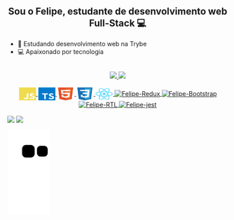 <h2 align="center">Sou o Felipe, estudante de desenvolvimento web Full-Stack  💻 </h2>

- 🌱  Estudando desenvolvimento web na Trybe
- 💻  Apaixonado por tecnologia

<div align="center"><br>
<a href="https://github.com/felipe-lima-1">
<img height="180em" src="https://github-readme-stats.vercel.app/api?username=felipe-lima-1&show_icons=true&theme=chartreuse-dark&include_all_commits=true&count_private=true"/>
<img height="180em" src="https://github-readme-stats.vercel.app/api/top-langs/?username=felipe-lima-1&layout=compact&langs_count=7&theme=chartreuse-dark"/>
</div>

<div align="center"  style="display: inline_block"><br>
  <img align="center" alt="Felipe-Js" height="30" width="40" src="https://raw.githubusercontent.com/devicons/devicon/master/icons/javascript/javascript-plain.svg">
  <img align="center" alt="Felipe-Ts" height="30" width="40" src="https://raw.githubusercontent.com/devicons/devicon/master/icons/typescript/typescript-plain.svg">
  <img align="center" alt="Felipe-HTML" height="30" width="40" src="https://raw.githubusercontent.com/devicons/devicon/master/icons/html5/html5-original.svg">
  <img align="center" alt="Felipe-CSS" height="30" width="40" src="https://raw.githubusercontent.com/devicons/devicon/master/icons/css3/css3-original.svg">
  <img align="center" alt="Felipe-Reactjs" height="30" width="40" src="https://raw.githubusercontent.com/devicons/devicon/master/icons/react/react-original.svg">
  <img align="center" alt="Felipe-Redux" height="30" width="40" src="https://cdn.jsdelivr.net/gh/devicons/devicon/icons/redux/redux-original.svg">
  <img align="center" alt="Felipe-Bootstrap" height="30" width="40" src="https://cdn.jsdelivr.net/gh/devicons/devicon/icons/bootstrap/bootstrap-original-wordmark.svg">
  <img align="center" alt="Felipe-RTL" height="30" width="40" src="https://testing-library.com/img/octopus-128x128.png">
  <img align="center" alt="Felipe-jest" height="30" width="40" src="https://cdn.jsdelivr.net/gh/devicons/devicon/icons/jest/jest-plain.svg">
</div>
<div align="center" style="display: inline-block"><br>
<a href="https://www.linkedin.com/in/luiz-felipe-lima1/" target="_blank"><img src="https://img.shields.io/badge/-LinkedIn-%230077B5?style=for-the-badge&logo=linkedin&logoColor=white" target="_blank"></a> 
<a href = "mailto:limafelipe_@outlook.com"><img src="https://img.shields.io/badge/-Gmail-%23333?style=for-the-badge&logo=gmail&logoColor=white" target="_blank"></a>
</div>

  ![Snake animation](https://github.com/felipe-lima-1/felipe-lima-1/blob/output/github-contribution-grid-snake.svg)
